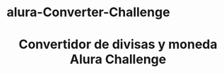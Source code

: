 # alura-Converter-Challenge
<h1 align="center">Convertidor de divisas y moneda Alura Challenge</h1>
